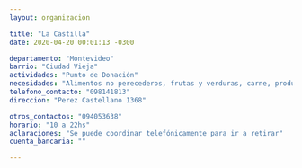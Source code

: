 ```yaml
---
layout: organizacion

title: "La Castilla"
date: 2020-04-20 00:01:13 -0300

departamento: "Montevideo"
barrio: "Ciudad Vieja"
actividades: "Punto de Donación"
necesidades: "Alimentos no perecederos, frutas y verduras, carne, productos sanitarios (tapabocas, guantes, alcohol en gel, detergente,etc), recipientes o tuppers"
telefono_contacto: "098141813"
direccion: "Perez Castellano 1368"

otros_contactos: "094053638"
horario: "10 a 22hs"
aclaraciones: "Se puede coordinar telefónicamente para ir a retirar"
cuenta_bancaria: ""

---
```

